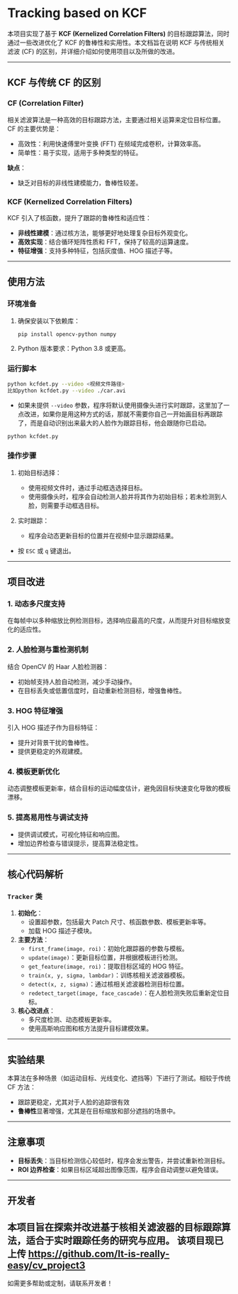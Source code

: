# Tracking based on KCF

本项目实现了基于 **KCF (Kernelized Correlation Filters)** 的目标跟踪算法，同时通过一些改进优化了 KCF 的鲁棒性和实用性。本文档旨在说明 KCF 与传统相关滤波 (CF) 的区别，并详细介绍如何使用项目以及所做的改进。

------

## KCF 与传统 CF 的区别

### **CF (Correlation Filter)**

相关滤波算法是一种高效的目标跟踪方法，主要通过相关运算来定位目标位置。CF 的主要优势是：

- 高效性：利用快速傅里叶变换 (FFT) 在频域完成卷积，计算效率高。
- 简单性：易于实现，适用于多种类型的特征。

**缺点**：

- 缺乏对目标的非线性建模能力，鲁棒性较差。

### **KCF (Kernelized Correlation Filters)**

KCF 引入了核函数，提升了跟踪的鲁棒性和适应性：

- **非线性建模**：通过核方法，能够更好地处理复杂目标外观变化。
- **高效实现**：结合循环矩阵性质和 FFT，保持了较高的运算速度。
- **特征增强**：支持多种特征，包括灰度值、HOG 描述子等。

------

## 使用方法

### 环境准备

1. 确保安装以下依赖库：

   ```bash
   pip install opencv-python numpy
   ```

2. Python 版本要求：Python 3.8 或更高。

### 运行脚本

```bash
python kcfdet.py --video <视频文件路径>
比如python kcfdet.py --video ./car.avi
```

- 如果未提供 `--video` 参数，程序将默认使用摄像头进行实时跟踪，这里加了一点改进，如果你是用这种方式的话，那就不需要你自己一开始画目标再跟踪了，而是自动识别出来最大的人脸作为跟踪目标，他会跟随你已启动。

```bash
python kcfdet.py
```

### 操作步骤

1. 初始目标选择：

   - 使用视频文件时，通过手动框选选择目标。
   - 使用摄像头时，程序会自动检测人脸并将其作为初始目标；若未检测到人脸，则需要手动框选目标。
   
2. 实时跟踪：

   - 程序会动态更新目标的位置并在视频中显示跟踪结果。
- 按 `ESC` 或 `q` 键退出。

------

## 项目改进

### **1. 动态多尺度支持**

在每帧中以多种缩放比例检测目标，选择响应最高的尺度，从而提升对目标缩放变化的适应性。

### **2. 人脸检测与重检测机制**

结合 OpenCV 的 Haar 人脸检测器：

- 初始帧支持人脸自动检测，减少手动操作。
- 在目标丢失或低置信度时，自动重新检测目标，增强鲁棒性。

### **3. HOG 特征增强**

引入 HOG 描述子作为目标特征：

- 提升对背景干扰的鲁棒性。
- 提供更稳定的外观建模。

### **4. 模板更新优化**

动态调整模板更新率，结合目标的运动幅度估计，避免因目标快速变化导致的模板漂移。

### **5. 提高易用性与调试支持**

- 提供调试模式，可视化特征和响应图。
- 增加边界检查与错误提示，提高算法稳定性。

------

## 核心代码解析

### `Tracker` 类

1. **初始化**：
   - 设置超参数，包括最大 Patch 尺寸、核函数参数、模板更新率等。
   - 加载 HOG 描述子模块。
2. **主要方法**：
   - `first_frame(image, roi)`：初始化跟踪器的参数与模板。
   - `update(image)`：更新目标位置，并根据模板进行检测。
   - `get_feature(image, roi)`：提取目标区域的 HOG 特征。
   - `train(x, y, sigma, lambdar)`：训练核相关滤波器模板。
   - `detect(x, z, sigma)`：通过核相关滤波器检测目标位置。
   - `redetect_target(image, face_cascade)`：在人脸检测失败后重新定位目标。
3. **核心改进点**：
   - 多尺度检测、动态模板更新率。
   - 使用高斯响应图和核方法提升目标建模效果。

------

## 实验结果

本算法在多种场景（如运动目标、光线变化、遮挡等）下进行了测试。相较于传统 CF 方法：

- 跟踪更稳定，尤其对于人脸的追踪很有效
- **鲁棒性**显著增强，尤其是在目标缩放和部分遮挡的场景中。

------

## 注意事项

- **目标丢失**：当目标检测信心较低时，程序会发出警告，并尝试重新检测目标。
- **ROI 边界检查**：如果目标区域超出图像范围，程序会自动调整以避免错误。

------

## 开发者

本项目旨在探索并改进基于核相关滤波器的目标跟踪算法，适合于实时跟踪任务的研究与应用。
该项目现已上传 https://github.com/It-is-really-easy/cv_project3
------

如需更多帮助或定制，请联系开发者！
